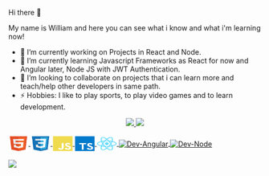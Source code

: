 Hi there 👋

My name is William and here you can see what i know and what i'm learning now!

- 🔭 I’m currently working on Projects in React and Node.
- 🌱 I’m currently learning Javascript Frameworks as React for now and Angular later, Node JS with JWT Authentication.
- 👯 I’m looking to collaborate on projects that i can learn more and teach/help other developers in same path.
- ⚡ Hobbies: I like to play sports, to play video games and to learn development.

<div align="center">
  <a href="https://github.com/WPSV">
  <img height="180em" src="https://github-readme-stats.vercel.app/api?username=WPSV&show_icons=true&theme=dracula&include_all_commits=true&count_private=true"/>
  <img height="180em" src="https://github-readme-stats.vercel.app/api/top-langs/?username=WPSV&layout=compact&langs_count=7&theme=dracula"/>
</div>
    
<div style="display: inline_block"><br>
  <img align="center" alt="Dev-HTML" height="30" width="40" src="https://raw.githubusercontent.com/devicons/devicon/master/icons/html5/html5-original.svg"/> 
  <img align="center" alt="Dev-CSS" height="30" width="40" src="https://raw.githubusercontent.com/devicons/devicon/master/icons/css3/css3-original.svg"/>
  <img align="center" alt="Dev-Js" height="30" width="40" src="https://raw.githubusercontent.com/devicons/devicon/master/icons/javascript/javascript-plain.svg"/>
  <img align="center" alt="Dev-Ts" height="30" width="40" src="https://raw.githubusercontent.com/devicons/devicon/master/icons/typescript/typescript-plain.svg"/>
  <img align="center" alt="Dev-React" height="30" width="40" src="https://raw.githubusercontent.com/devicons/devicon/master/icons/react/react-original.svg"/>
  <img align="center" alt="Dev-Angular" height="30" width="40" src="https://cdn.jsdelivr.net/gh/devicons/devicon/icons/angularjs/angularjs-original.svg"/>
  <img align="center" alt="Dev-Node" height="30" width="40" src="https://cdn.jsdelivr.net/gh/devicons/devicon/icons/nodejs/nodejs-original.svg"/>
</div>

<div><br>
  <a href="https://www.linkedin.com/in/william-pedro-silva-vieira-70413315b/"><img src="https://img.shields.io/badge/LinkedIn-0077B5?style=for-the-badge&logo=linkedin&logoColor=white"/>
</div>
